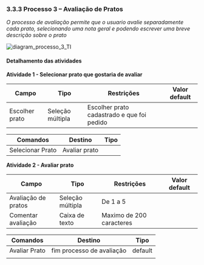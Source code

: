 ### 3.3.3 Processo 3 – Avaliação de Pratos
_O processo de avaliação permite que o usuario avalie separadamente cada prato, selecionando uma nota geral e podendo escrever uma breve descrição sobre o prato_

![diagram_processo_3_TI](https://github.com/ICEI-PUC-Minas-PPLES-TI/plf-es-2024-1-ti2-1372100-grupo-4-restaurante/assets/129969591/fb947ad5-a487-46dd-8434-0c2030c4fbac)

#### Detalhamento das atividades


**Atividade 1 - Selecionar prato que gostaria de avaliar**

| **Campo**       | **Tipo**         | **Restrições** | **Valor default** |
| ---             | ---              | ---            | ---               |
| Escolher prato   | Seleção múltipla  |Escolher prato cadastrado e que foi pedido|                   |


| **Comandos**         |  **Destino**                   | **Tipo** |
| ---                  | ---                            | ---               |
| Selecionar Prato | Avaliar prato  |                     |



**Atividade 2 - Avaliar prato**

| **Campo**       | **Tipo**         | **Restrições** | **Valor default** |
| ---             | ---              | ---            | ---               |
| Avaliação de pratos | Seleção múltipla  |De 1 a 5 |                   |
|Comentar avaliação|Caixa de texto|Maximo de 200 caracteres|                   |

| **Comandos**         |  **Destino**                   | **Tipo**          |
| ---                  | ---                            | ---               |
| Avaliar Prato        | fim processo de avaliação             | default |
|                      |                                |                   |
